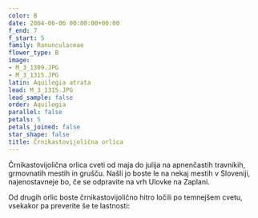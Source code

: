 ```yaml
---
color: B
date: 2004-06-06 00:00:00+00:00
f_end: 7
f_start: 5
family: Ranunculaceae
flower_type: B
image:
- M_3_1309.JPG
- M_3_1315.JPG
latin: Aquilegia atrata
lead: M_3_1315.JPG
lead_sample: false
order: Aquilegia
parallel: false
petals: 5
petals_joined: false
star_shape: false
title: Črnikastovijolična orlica
---
```

Črnikastovijolična orlica cveti od maja do julija na apnenčastih travnikih, grmovnatih mestih in grušču. Našli jo boste le na nekaj mestih v Sloveniji, najenostavneje bo, če se odpravite na vrh Ulovke na Zaplani.

Od drugih orlic boste črnikastovijolično hitro ločili po temnejšem cvetu, vsekakor pa preverite še te lastnosti:
